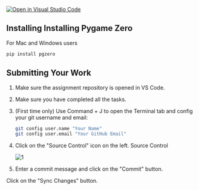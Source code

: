 [![Open in Visual Studio Code](https://classroom.github.com/assets/open-in-vscode-2e0aaae1b6195c2367325f4f02e2d04e9abb55f0b24a779b69b11b9e10269abc.svg)](https://classroom.github.com/online_ide?assignment_repo_id=15388961&assignment_repo_type=AssignmentRepo)
## Installing Installing Pygame Zero
For Mac and Windows users
```bash
pip install pgzero
```

## Submitting Your Work

1. Make sure the assignment repository is opened in VS Code.

2. Make sure you have completed all the tasks.

3. (First time only)
Use Command + J to open the Terminal tab and config your git username and email:
    ```bash
    git config user.name "Your Name"
    git config user.email "Your GitHub Email"
    ```

4. Click on the "Source Control" icon on the left. Source Control

    ![1](https://github.com/BlueinnoClassroom/404B-L2.1-Template/assets/155412668/2c31026e-c14d-484f-bb9e-dc87189a0216)

5. Enter a commit message and click on the "Commit" button.

Click on the "Sync Changes" button.

